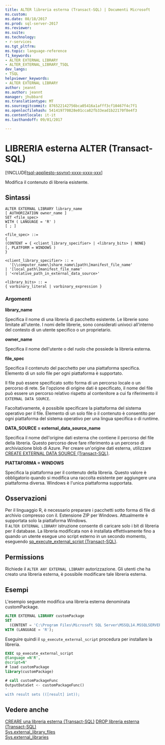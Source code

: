 ```yaml
---
title: ALTER libreria esterna (Transact-SQL) | Documenti Microsoft
ms.custom: 
ms.date: 08/18/2017
ms.prod: sql-server-2017
ms.reviewer: 
ms.suite: 
ms.technology:
- r-services
ms.tgt_pltfrm: 
ms.topic: language-reference
f1_keywords:
- ALTER EXTERNAL LIBRARY
- ALTER_EXTERNAL_LIBRARY_TSQL
dev_langs:
- TSQL
helpviewer_keywords:
- ALTER EXTERNAL LIBRARY
author: jeannt
ms.author: jeannt
manager: jhubbard
ms.translationtype: MT
ms.sourcegitcommit: 876522142756bca05416a1afff3cf10467f4c7f1
ms.openlocfilehash: 541419770828e01cca82fb33ead1b22170f8e4f3
ms.contentlocale: it-it
ms.lasthandoff: 09/01/2017

---
```

# <a name="alter-external-library-transact-sql"></a>LIBRERIA esterna ALTER (Transact-SQL)  
[!INCLUDE[tsql-appliesto-ssvnxt-xxxx-xxxx-xxx](../../includes/tsql-appliesto-ssvnxt-xxxx-xxxx-xxx.md)]  

Modifica il contenuto di libreria esistente.  

## <a name="syntax"></a>Sintassi

```
ALTER EXTERNAL LIBRARY library_name
[ AUTHORIZATION owner_name ]
SET <file_spec>
WITH ( LANGUAGE = 'R' )
[ ; ]

<file_spec> ::=
{
(CONTENT = { <client_library_specifier> | <library_bits> | NONE}
[, PLATFORM = WINDOWS )
}

<client_library_specifier> :: =
  '[\\computer_name\]share_name\[path\]manifest_file_name'
| '[local_path\]manifest_file_name'
| '<relative_path_in_external_data_source>'

<library_bits> :: =
{ varbinary_literal | varbinary_expression }
```

### <a name="arguments"></a>Argomenti

**library_name**

Specifica il nome di una libreria di pacchetto esistente. Le librerie sono limitate all'utente. I nomi delle librerie, sono considerati univoci all'interno del contesto di un utente specifico o un proprietario.

**owner_name**

Specifica il nome dell'utente o del ruolo che possiede la libreria esterna.

**file_spec**

Specifica il contenuto del pacchetto per una piattaforma specifica. Elemento di un solo file per ogni piattaforma è supportato.

Il file può essere specificato sotto forma di un percorso locale o un percorso di rete. Se l'opzione di origine dati è specificato, il nome del file può essere un percorso relativo rispetto al contenitore a cui fa riferimento il `EXTERNAL DATA SOURCE`.

Facoltativamente, è possibile specificare la piattaforma del sistema operativo per il file. Elemento di un solo file o il contenuto è consentito per ogni piattaforma del sistema operativo per una lingua specifica o di runtime.

**DATA_SOURCE = external_data_source_name**

Specifica il nome dell'origine dati esterna che contiene il percorso del file della libreria. Questo percorso deve fare riferimento a un percorso di archiviazione blob di Azure. Per creare un'origine dati esterna, utilizzare [CREATE EXTERNAL DATA SOURCE (Transact-SQL)](create-external-data-source-transact-sql.md).

**PIATTAFORMA = WINDOWS**

Specifica la piattaforma per il contenuto della libreria. Questo valore è obbligatorio quando si modifica una raccolta esistente per aggiungere una piattaforma diversa. Windows è l'unica piattaforma supportata.

## <a name="remarks"></a>Osservazioni

Per il linguaggio R, è necessario preparare i pacchetti sotto forma di file di archivio compresso con il. Estensione ZIP per Windows. Attualmente è supportata solo la piattaforma Windows.  
Il `ALTER EXTERNAL LIBRARY` istruzione consente di caricare solo i bit di libreria per il database. La libreria modificata non è installata effettivamente fino a quando un utente esegue uno script esterno in un secondo momento, eseguendo [sp_execute_external_script (Transact-SQL)](../../relational-databases/system-stored-procedures/sp-execute-external-script-transact-sql.md).

## <a name="permissions"></a>Permissions
Richiede il `ALTER ANY EXTERNAL LIBRARY` autorizzazione. Gli utenti che ha creato una libreria esterna, è possibile modificare tale libreria esterna.

## <a name="examples"></a>Esempi

L'esempio seguente modifica una libreria esterna denominata customPackage.

```sql  
ALTER EXTERNAL LIBRARY customPackage 
SET 
  (CONTENT = 'C:\Program Files\Microsoft SQL Server\MSSQL14.MSSQLSERVER\customPackage.zip')
WITH (LANGUAGE = 'R');
```  
Eseguire quindi il `sp_execute_external_script` procedura per installare la libreria.

```sql   
EXEC sp_execute_external_script 
@language =N'R', 
@script=N'
# load customPackage
library(customPackage)

# call customPackageFunc
OutputDataSet <- customPackageFunc()
'
with result sets (([result] int));    
```


## <a name="see-also"></a>Vedere anche  
[CREARE una libreria esterna (Transact-SQL)](create-external-library-transact-sql.md)
[DROP libreria esterna (Transact-SQL)](drop-external-library-transact-sql.md)  
[Sys.external_library_files](../../relational-databases/system-catalog-views/sys-external-library-files-transact-sql.md)  
[Sys.external_libraries](../../relational-databases/system-catalog-views/sys-external-libraries-transact-sql.md)  

